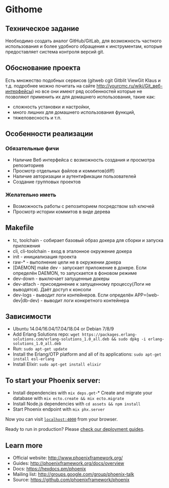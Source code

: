 # Githome

## Техническое задание

Необходимо создать аналог GitHub/GitLab, для возможность частного использования и более удобного обращения к инструментам, которые предоставляет система контроля версий git.

## Обоснование проекта

Есть множество подобных сервисов (gitweb cgit Gitblit ViewGit Klaus и т.д. подробнее можно почитать на сайте http://yourcmc.ru/wiki/Git_веб-интерфейсы) но все они имеют ряд особенностей которые не позволяют применить их для домашнего использования, такие как:

- сложность установки и настройки,
- много лишних для домашнего использования функций,
- тяжеловесность и т.п.

## Особенности реализации

### Обязательные фичи

- Наличие Веб интерфейса с возможность создания и просмотра репозиториев
- Просмотр отдельных файлов и коммитов(diff)
- Наличие авторизации и аутентификации пользователей
- Создание групповых проектов

### Желательно иметь

- Возможность работы c репозиторием посредством ssh ключей
- Просмотр истории коммитов в виде дерева

## Makefile

- tc, toolchain - собирает базовый образ докера для сборки и запуска приложения
- cli, cli-toolchain - вход в эталонное окружение докера
- init - инициализация проекта
- raw-* - выполнение цели не в окружении докера
- [DAEMON] make dev - запускает приложение в докере. Если определён DAEMON, то запускается в фоновом режиме
- dev-down - выключает запущенные докеры
- dev-attach - присоединение к запущенному процессу(Логи не выводятся). Даёт доступ к консоли
- dev-logs - выводит логи контейнеров. Если определён APP=(web-dev|db-dev) - выводит логи конкретного контейнера

## Зависимости

- Ubuntu 14.04/16.04/17.04/18.04 or Debian 7/8/9
- Add Erlang Solutions repo: `wget https://packages.erlang-solutions.com/erlang-solutions_1.0_all.deb && sudo dpkg -i erlang-solutions_1.0_all.deb`
- Run: `sudo apt-get update`
- Install the Erlang/OTP platform and all of its applications: `sudo apt-get install esl-erlang`
- Install Elixir: `sudo apt-get install elixir`

## To start your Phoenix server:

- Install dependencies with `mix deps.get`-* Create and migrate your database with `mix ecto.create && mix ecto.migrate`
- Install Node.js dependencies with `cd assets && npm install`
- Start Phoenix endpoint with `mix phx.server`

Now you can visit [`localhost:4000`](http://localhost:4000) from your browser.

Ready to run in production? Please [check our deployment guides](http://www.phoenixframework.org/docs/deployment).

## Learn more

- Official website: http://www.phoenixframework.org/
- Guides: http://phoenixframework.org/docs/overview
- Docs: https://hexdocs.pm/phoenix
- Mailing list: http://groups.google.com/group/phoenix-talk
- Source: https://github.com/phoenixframework/phoenix
